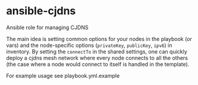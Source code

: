 # ansible-cjdns

Ansible role for managing CJDNS

The main idea is setting common options for your nodes in the playbook (or vars) and the node-specific options (`privateKey`, `publicKey`, `ipv6`) in inventory. By setting the `connectTo` in the shared settings, one can quickly deploy a cjdns mesh network where every node connects to all the others (the case where a node would connect to itself is handled in the template).

For example usage see playbook.yml.example